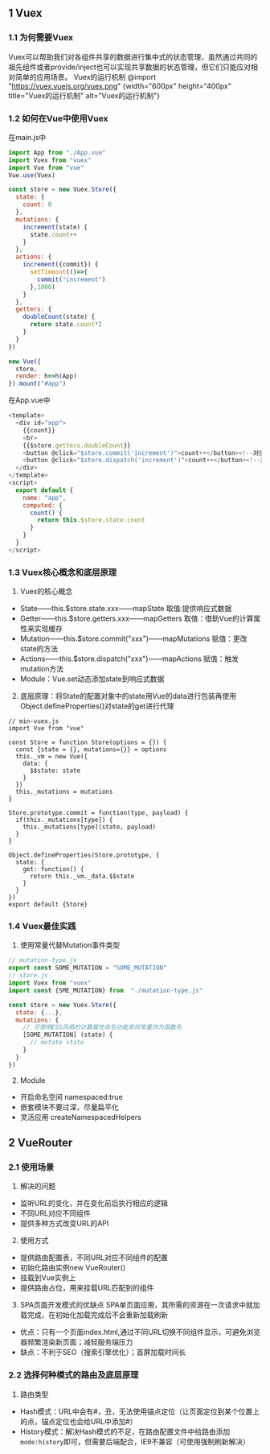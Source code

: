 ## 1 Vuex
### 1.1 为何需要Vuex
Vuex可以帮助我们对各组件共享的数据进行集中式的状态管理，虽然通过共同的祖先组件或者provide/inject也可以实现共享数据的状态管理，但它们只能应对相对简单的应用场景。
Vuex的运行机制
@import "https://vuex.vuejs.org/vuex.png" {width="600px" height="400px" title="Vuex的运行机制" alt="Vuex的运行机制"}

### 1.2 如何在Vue中使用Vuex
在main.js中
```javascript
import App from "./App.vue"
import Vuex from "vuex"
import Vue from "vue"
Vue.use(Vuex)

const store = new Vuex.Store({
  state: {
    count: 0
  },
  mutations: {
    increment(state) {
      state.count++
    }
  },
  actions: {
    increment({commit}) {
      setTimeout(()=>{
        commit("increment")
      },1000)
    }
  },
  getters: {
    doubleCount(state) {
      return state.count*2
    }
  }
})

new Vue({
  store, 
  render: h=>h(App)
}).mount("#app")
```
在App.vue中
```javascript
<template>
  <div id="app">
    {{count}}
    <br>
    {{$store.getters.doubleCount}}
    <button @click="$store.commit('increment')">count++</button><!--对应mutations-->
    <button @click="$store.dispatch('increment')">count++</button><!--对应actions-->
  </div>
</template>
<script>
  export default {
    name: "app",
    computed: {
      count() {
        return this.$store.state.count
      }
    }
  }
</script>
```
### 1.3 Vuex核心概念和底层原理
1. Vuex的核心概念
- State——this.$store.state.xxx——mapState 取值:提供响应式数据
- Getter——this.$store.getters.xxx——mapGetters 取值：借助Vue的计算属性来实现缓存
- Mutation——this.$store.commit("xxx")——mapMutations 赋值：更改state的方法
- Actions——this.$store.dispatch("xxx")——mapActions 赋值：触发mutation方法
- Module：Vue.set动态添加state到响应式数据
2. 底层原理：将State的配置对象中的state用Vue的data进行包装再使用Object.defineProperties()对state的get进行代理
```javscript
// min-vuex.js
import Vue from "vue"

const Store = function Store(options = {}) {
  const {state = {}, mutations={}} = options
  this._vm = new Vue({
    data: {
      $$state: state
    }
  })
  this._mutations = mutations
}

Store.prototype.commit = function(type, payload) {
  if(this._mutations[type]) {
    this._mutations[type](state, payload)
  }
}

Object.defineProperties(Store.prototype, {
  state: {
    get: function() {
      return this._vm._data.$$state
    }
  }
})
export default {Store}
```

### 1.4 Vuex最佳实践

1. 使用常量代替Mutation事件类型
```javascript
// mutation-type.js
export const SOME_MUTATION = "SOME_MUTATION"
// store.js
import Vuex from "vuex"
import const {SME_MUTATION} from  "./mutation-type.js"

const store = new Vuex.Store({
  state: {...},
  mutations: {
    // 可使用ES5风格的计算属性命名功能来将常量作为函数名
    [SOME_MUTATION] (state) {
      // mutate state
    }
  }
})

```
2. Module
- 开启命名空间 namespaced:true
- 嵌套模块不要过深，尽量扁平化
- 灵活应用 createNamespacedHelpers

## 2 VueRouter
### 2.1 使用场景
1. 解决的问题
- 监听URL的变化，并在变化前后执行相应的逻辑
- 不同URL对应不同组件
- 提供多种方式改变URL的API
2. 使用方式
- 提供路由配置表，不同URL对应不同组件的配置
- 初始化路由实例new VueRouter()
- 挂载到Vue实例上
- 提供路由占位，用来挂载URL匹配到的组件
3. SPA页面开发模式的优缺点
SPA单页面应用，其所需的资源在一次请求中就加载完成，在初始化加载完成后不会重新加载刷新
- 优点：只有一个页面index.html,通过不同URL切换不同组件显示，可避免浏览器频繁渲染新页面；减轻服务端压力
- 缺点：不利于SEO（搜索引擎优化）；首屏加载时间长
### 2.2 选择何种模式的路由及底层原理
1. 路由类型
- Hash模式：URL中会有#，丑，无法使用锚点定位（让页面定位到某个位置上的点，锚点定位也会给URL中添加#）
- History模式：解决Hash模式的不足，在路由配置文件中给路由添加`mode:history`即可，但需要后端配合，IE9不兼容（可使用强制刷新解决）